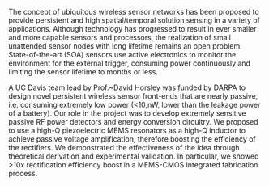 The concept of ubiquitous wireless sensor networks has been proposed to provide persistent and high spatial/temporal solution sensing in a variety of applications. Although technology has progressed to result in ever smaller and more capable sensors and processors, the realization of small unattended sensor nodes with long lifetime remains an open problem. State-of-the-art (SOA) sensors use active electronics to monitor the environment for the external trigger, consuming power continuously and limiting the sensor lifetime to months or less.

A UC Davis team lead by Prof.~David Horsley was funded by DARPA to design novel persistent wireless sensor front-ends that are nearly passive, i.e. consuming extremely low power ($<$10\,nW, lower than the leakage power of a battery). Our role in the project was to develop extremely sensitive passive RF power detectors and energy conversion circuitry. We proposed to use a high-Q piezoelectric MEMS resonators as a high-Q inductor to achieve passive voltage amplification, therefore boosting the efficiency of the rectifiers. We demonstrated the effectiveness of the idea through theoretical derivation and experimental validation. In particular, we showed >10x rectification efficiency boost in a MEMS-CMOS integrated fabrication process.
